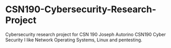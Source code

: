 # CSN190-Cybersecurity-Research-Project
Cybersecurity research project for CSN 190
Joseph Autorino
CSN190 Cyber Security
I like Network Operating Systems, Linux and pentesting.
